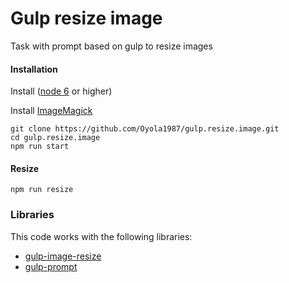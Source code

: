 # Gulp resize image
 Task with prompt based on gulp to resize images

#### Installation

Install ([node 6](https://nodejs.org/es/download/) or higher)

Install [ImageMagick](http://www.imagemagick.org/script/index.php)

```
git clone https://github.com/Oyola1987/gulp.resize.image.git
cd gulp.resize.image
npm run start
```

#### Resize

`npm run resize`

### Libraries

This code works with the following libraries:

* [gulp-image-resize](https://www.npmjs.com/package/gulp-image-resize)
* [gulp-prompt](https://www.npmjs.com/package/gulp-prompt)
